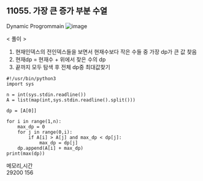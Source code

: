 ## 11055. 가장 큰 증가 부분 수열
Dynamic Progrommain
![image](https://user-images.githubusercontent.com/46811084/145429477-3556092b-b385-4476-a8ad-5558ecdb05e2.png)


< 풀이 >   

1. 현재인덱스의 전인덱스들을 보면서 현재수보다 작은 수들 중 가장 dp가 큰 값 찾음
2. 현재dp = 현재수 + 위에서 찾은 수의 dp
3. 끝까지 모두 탐색 후 전체 dp중 최대값찾기


```python3 
#!/usr/bin/python3
import sys

n = int(sys.stdin.readline())
A = list(map(int,sys.stdin.readline().split()))

dp = [A[0]]

for i in range(1,n):
    max_dp = 0
    for j in range(0,i):
        if A[i] > A[j] and max_dp < dp[j]:
            max_dp = dp[j]
    dp.append(A[i] + max_dp)
print(max(dp))

```
메모리,시간    
29200	156
